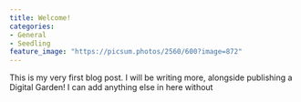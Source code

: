 ```yaml
---
title: Welcome!
categories:
- General
- Seedling
feature_image: "https://picsum.photos/2560/600?image=872"
---
```


This is my very first blog post. I will be writing more, alongside publishing a Digital Garden! 
I can add anything else in here without 

